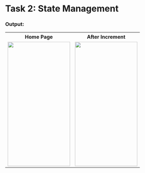 # Task 2: State Management

### Output:
<table style="width:100%">
  <tr>
    <th>Home Page</th>
    <th>After Increment</th>
  </tr>
  <tr>
    <td><img src="https://github.com/user-attachments/assets/67e6a976-fd8f-42f8-a2ab-013e7e9c4abb" width="200" height="400"></td>
    <td><img src="https://github.com/user-attachments/assets/50324b48-18db-403e-b11b-3518e6bdce66" width="200" height="400"></td>
  </tr>
</table>
